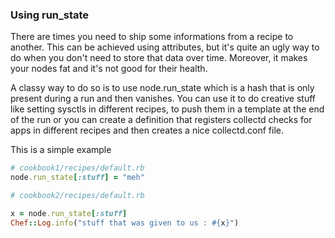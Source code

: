 ### Using run_state

There are times you need to ship some informations from a recipe to another. This can be achieved using attributes, but it's quite an ugly way to do when you don't need to store that data over time. Moreover, it makes your nodes fat and it's not good for their health.

A classy way to do so is to use node.run_state which is a hash that is only present during a run and then vanishes. You can use it to do creative stuff like setting sysctls in different recipes, to push them in a template at the end of the run or you can create a definition that registers collectd checks for apps in different recipes and then creates a nice collectd.conf file.

This is a simple example

```ruby
# cookbook1/recipes/default.rb
node.run_state[:stuff] = "meh"
```

```ruby
# cookbook2/recipes/default.rb

x = node.run_state[:stuff]
Chef::Log.info("stuff that was given to us : #{x}")
```
